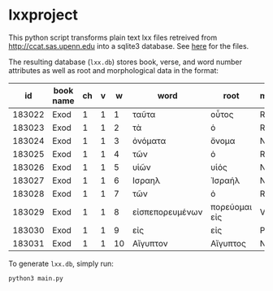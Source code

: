 # lxxproject

This python script transforms plain text lxx files retreived from <http://ccat.sas.upenn.edu> into a sqlite3 database. See [here](http://ccat.sas.upenn.edu/gopher/text/religion/biblical/lxxmorph/) for the files.

The resulting database (`lxx.db`) stores book, verse, and word number attributes as well as root and morphological data in the format:

id|book name|ch|v|w|word|root|morphology
---|---|---|---|---|---|---|---
183022|Exod|1|1|1|ταῦτα|οὗτος|RD NPN
183023|Exod|1|1|2|τὰ|ὁ|RA NPN
183024|Exod|1|1|3|ὀνόματα|ὄνομα|N3M NPN
183025|Exod|1|1|4|τῶν|ὁ|RA GPM
183026|Exod|1|1|5|υἱῶν|υἱός|N2 GPM
183027|Exod|1|1|6|Ισραηλ|Ἰσραήλ|N GSM
183028|Exod|1|1|7|τῶν|ὁ|RA GPM
183029|Exod|1|1|8|εἰσπεπορευμένων|πορεύομαι εἰς|VX XPPGPM
183030|Exod|1|1|9|εἰς|εἰς|P
183031|Exod|1|1|10|Αἴγυπτον|Αἴγυπτος|N2 ASF

To generate `lxx.db`, simply run:

    python3 main.py

